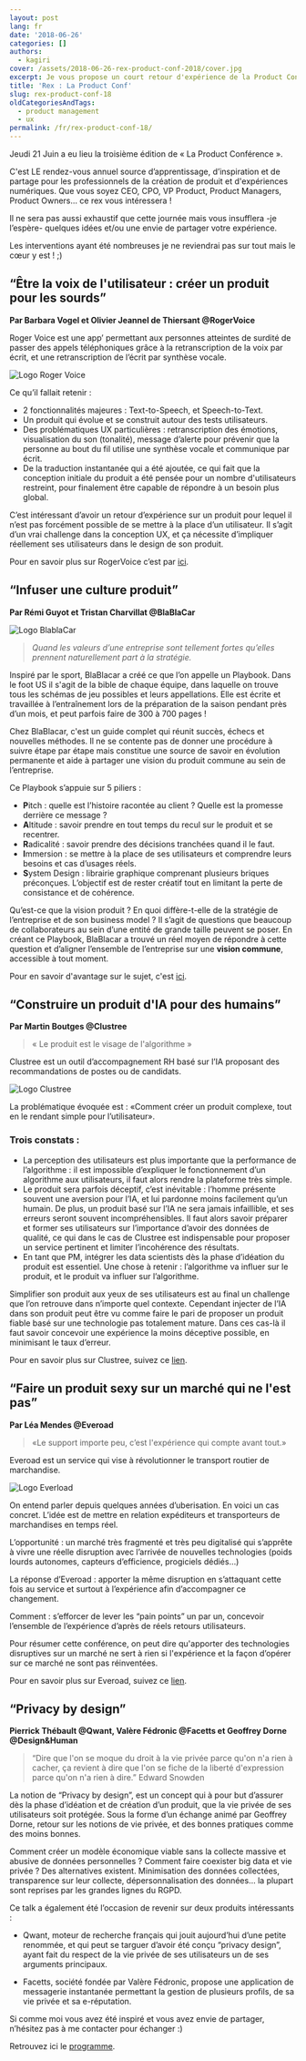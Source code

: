 ```yaml
---
layout: post
lang: fr
date: '2018-06-26'
categories: []
authors:
  - kagiri
cover: /assets/2018-06-26-rex-product-conf-2018/cover.jpg
excerpt: Je vous propose un court retour d'expérience de la Product Conf' 3ème edition
title: 'Rex : La Product Conf'
slug: rex-product-conf-18
oldCategoriesAndTags:
  - product management
  - ux
permalink: /fr/rex-product-conf-18/
---
```


Jeudi 21 Juin a eu lieu la troisième édition de « La Product Conférence ».

C'est LE rendez-vous annuel source d’apprentissage, d’inspiration et de partage pour les professionnels de la création de produit et d'expériences numériques. Que vous soyez CEO, CPO, VP Product, Product Managers, Product Owners… ce rex vous intéressera !

Il ne sera pas aussi exhaustif que cette journée mais vous insufflera -je l’espère- quelques idées et/ou une envie de partager votre expérience.

Les interventions ayant été nombreuses je ne reviendrai pas sur tout mais le cœur y est ! ;)

## “Être la voix de l'utilisateur : créer un produit pour les sourds”

**Par Barbara Vogel et Olivier Jeannel de Thiersant @RogerVoice**

Roger Voice est une app’ permettant aux personnes atteintes de surdité de passer des appels téléphoniques grâce à la retranscription de la voix par écrit, et une retranscription de l’écrit par synthèse vocale.

![Logo Roger Voice]({{site.baseurl}}/assets/2018-06-26-rex-product-conf-2018/LogoRogerVoice.png)

Ce qu’il fallait retenir :

 - 2 fonctionnalités majeures : Text-to-Speech, et Speech-to-Text.
 - Un produit qui évolue et se construit autour des tests utilisateurs.
 - Des problématiques UX particulières : retranscription des émotions,
   visualisation du son (tonalité), message d’alerte pour prévenir que
   la personne au bout du fil utilise une synthèse vocale et communique
   par écrit.
 - De la traduction instantanée qui a été ajoutée, ce qui fait que la
   conception initiale du produit a été pensée pour un nombre
   d'utilisateurs restreint, pour finalement être capable de répondre à
   un besoin plus global.


C’est intéressant d’avoir un retour d’expérience sur un produit pour lequel il n’est pas forcément possible de se mettre à la place d’un utilisateur. Il s’agit d’un vrai challenge dans la conception UX, et ça nécessite d’impliquer réellement ses utilisateurs dans le design de son produit.

Pour en savoir plus sur RogerVoice c’est par [ici](https://rogervoice.com/fr/home).

## “Infuser une culture produit”

**Par Rémi Guyot et Tristan Charvillat @BlaBlaCar**

![Logo BlablaCar]({{site.baseurl}}/assets/2018-06-26-rex-product-conf-2018/blablacar-logo.png)

> *Quand les valeurs d’une entreprise sont tellement fortes qu’elles prennent naturellement part à la stratégie.*

Inspiré par le sport, BlaBlacar a créé ce que l’on appelle un Playbook. Dans le foot US il s'agit de la bible de chaque équipe, dans laquelle on trouve tous les schémas de jeu possibles et leurs appellations. Elle est écrite et travaillée à l’entraînement lors de la préparation de la saison pendant près d’un mois, et peut parfois faire de 300 à 700 pages !

Chez BlaBlacar, c'est un guide complet qui réunit succès, échecs et nouvelles méthodes. Il ne se contente pas de donner une procédure à suivre étape par étape mais constitue une source de savoir en évolution permanente et aide à partager une vision du produit commune au sein de l’entreprise.

Ce Playbook s’appuie sur 5 piliers :

 - **P**itch : quelle est l’histoire racontée au client ? Quelle est la
   promesse derrière ce message ?
 - **A**ltitude :  savoir prendre en tout temps du recul sur le produit et
   se recentrer.
 - **R**adicalité :  savoir prendre des décisions tranchées quand il le
   faut.
 - **I**mmersion : se mettre à la place de ses utilisateurs et comprendre
   leurs besoins et cas d’usages réels.
- **S**ystem Design : librairie graphique comprenant plusieurs briques préconçues. L’objectif est de rester créatif tout en limitant la perte de consistance et de cohérence.

Qu’est-ce que la vision produit ? En quoi diffère-t-elle de la stratégie de l’entreprise et de son business model ?
Il s’agit de questions que beaucoup de collaborateurs au sein d’une entité de grande taille peuvent se poser. En créant ce Playbook, BlaBlacar a trouvé un réel moyen de répondre à cette question et d’aligner l’ensemble de l’entreprise sur une **vision commune**, accessible à tout moment.

Pour en savoir d'avantage sur le sujet, c'est [ici](https://www.blablacar.fr/blablalife/inside-story/never-assume-always-check).

## “Construire un produit d'IA pour des humains”

**Par Martin Boutges @Clustree**

> « Le produit est le visage de l'algorithme »

Clustree est un outil d’accompagnement RH basé sur l’IA proposant des recommandations de postes ou de candidats.

![Logo Clustree]({{site.baseurl}}/assets/2018-06-26-rex-product-conf-2018/logoclustree.png)

La problématique évoquée est : «Comment créer un produit complexe, tout en le rendant simple pour l’utilisateur».

### Trois constats :

- La perception des utilisateurs est plus importante que la performance de l’algorithme : il est impossible d’expliquer le fonctionnement d’un algorithme aux utilisateurs, il faut alors rendre la plateforme très simple.
- Le produit sera parfois déceptif, c’est inévitable : l’homme présente souvent une aversion pour l’IA, et lui pardonne moins facilement qu’un humain. De plus, un produit basé sur l’IA ne sera jamais infaillible, et ses erreurs seront souvent incompréhensibles. Il faut alors savoir préparer et former ses utilisateurs sur l’importance d’avoir des données de qualité, ce qui dans le cas de Clustree est indispensable pour proposer un service pertinent et limiter l’incohérence des résultats.
- En tant que PM, intégrer les data scientists dès la phase d’idéation du produit est essentiel. Une chose à retenir : l’algorithme va influer sur le produit, et le produit va influer sur l’algorithme.


Simplifier son produit aux yeux de ses utilisateurs est au final un challenge que l’on retrouve dans n’importe quel contexte. Cependant injecter de l’IA dans son produit peut être vu comme faire le pari de proposer un produit fiable basé sur une technologie pas totalement mature. Dans ces cas-là il faut savoir concevoir une expérience la moins déceptive possible, en minimisant le taux d’erreur.

Pour en savoir plus sur Clustree, suivez ce [lien](https://www.clustree.com/fr).

## “Faire un produit sexy sur un marché qui ne l'est pas”
**Par Léa Mendes @Everoad**

> «Le support importe peu, c’est l'expérience qui compte avant tout.»

Everoad est un service qui vise à révolutionner le transport routier de marchandise.

![Logo Everload]({{site.baseurl}}/assets/2018-06-26-rex-product-conf-2018/everoadlogo.png)

On entend parler depuis quelques années d’uberisation. En voici un cas concret. L’idée est de mettre en relation expéditeurs et transporteurs de marchandises en temps réel.

L’opportunité : un marché très fragmenté et très peu digitalisé qui s’apprête à vivre une réelle disruption avec l’arrivée de nouvelles technologies (poids lourds autonomes, capteurs d’efficience, progiciels dédiés…)

La réponse d’Everoad : apporter la même disruption en s’attaquant cette fois au service et surtout à l’expérience afin d’accompagner ce changement.

Comment : s’efforcer de lever les “pain points” un par un, concevoir l’ensemble de l’expérience d’après de réels retours utilisateurs.

Pour résumer cette conférence, on peut dire qu'apporter des technologies disruptives sur un marché ne sert à rien si l'expérience et la façon d’opérer sur ce marché ne sont pas réinventées.

Pour en savoir plus sur Everoad, suivez ce [lien](http://www.everoad.com/).

## “Privacy by design”

**Pierrick Thébault @Qwant, Valère Fédronic @Facetts et Geoffrey Dorne @Design&Human**

> “Dire que l'on se moque du droit à la vie privée parce qu'on n'a rien
> à cacher, ça revient à dire que l'on se fiche de la liberté
> d'expression parce qu'on n'a rien à dire.”
> Edward Snowden

La notion de “Privacy by design”, est un concept qui à pour but d’assurer dès la phase d’idéation et de création d’un produit, que la vie privée de ses utilisateurs soit protégée. Sous la forme d’un échange animé par Geoffrey Dorne, retour sur les notions de vie privée, et des bonnes pratiques comme des moins bonnes.

Comment créer un modèle économique viable sans la collecte massive et abusive de données personnelles ? Comment faire coexister big data et vie privée ? Des alternatives existent. Minimisation des données collectées, transparence sur leur collecte, dépersonnalisation des données... la plupart sont reprises par les grandes lignes du RGPD.

Ce talk a également été l’occasion de revenir sur deux produits intéressants :

-   Qwant, moteur de recherche français qui jouit aujourd’hui d’une petite renommée, et qui peut se targuer d’avoir été conçu “privacy design”, ayant fait du respect de la vie privée de ses utilisateurs un de ses arguments principaux.

- Facetts, société fondée par Valère Fédronic, propose une application de messagerie instantanée permettant la gestion de plusieurs profils, de sa vie privée et sa e-réputation.



Si comme moi vous avez été inspiré et vous avez envie de partager, n’hésitez pas à me contacter pour échanger :)


Retrouvez ici le [programme](http://laproductconf.com/wp-content/uploads/2018/06/programme_lpc.pdf).
